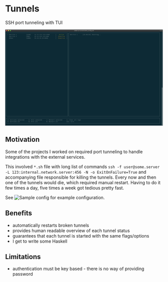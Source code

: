 # Tunnels
SSH port tunneling with TUI

![ScreenShot](screen1.png)


## Motivation
Some of the projects I worked on required port tunneling to handle integrations with the external services.

This involved `*.sh` file with long list of commands
`ssh -f user@some.server -L 123:internal.network.server:456 -N -o ExitOnFailure=True`
and accompanying file responsible for killing the tunnels.
Every now and then one of the tunnels would die, which required manual restart. Having to do it few times a day, five times a week got tedious pretty fast.

See ![Sample config](sample_config.yml) for example configuration.


## Benefits
- automatically restarts broken tunnels
- provides human readable overview of each tunnel status
- guarantees that each tunnel is started with the same flags/options
- I get to write some Haskell

## Limitations
- authentication must be key based - there is no way of providing password